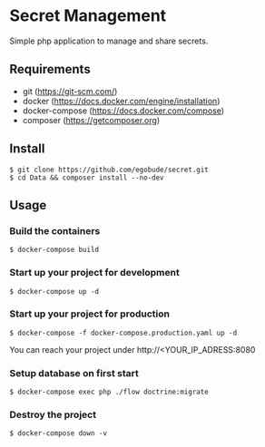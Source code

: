 # Secret Management

Simple php application to manage and share secrets.

## Requirements

 * git (https://git-scm.com/)
 * docker (https://docs.docker.com/engine/installation)
 * docker-compose (https://docs.docker.com/compose)
 * composer (https://getcomposer.org)

## Install

    $ git clone https://github.com/egobude/secret.git
    $ cd Data && composer install --no-dev

## Usage

### Build the containers    

    $ docker-compose build

### Start up your project for development     

    $ docker-compose up -d 

### Start up your project for production

    $ docker-compose -f docker-compose.production.yaml up -d

You can reach your project under http://<YOUR_IP_ADRESS:8080

### Setup database on first start

    $ docker-compose exec php ./flow doctrine:migrate

### Destroy the project

    $ docker-compose down -v
